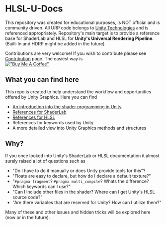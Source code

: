 # HLSL-U-Docs
This repository was created for educational purposes, is NOT official and is community driven.
All URP code belongs to [Unity Technologies](https://github.com/Unity-Technologies/Graphics) and is referenced appropriately. Repository's main target is to provide a reference base for ShaderLab and HLSL for **Unity's Universal Rendering Pipeline**. (Built-In and HDRP might be added in the future)

Contributions are very welcome! If you wish to contribute please see [Contribution](./Contribution.md) page. The easiest way is\
[!["Buy Me A Coffee"](https://www.buymeacoffee.com/assets/img/custom_images/black_img.png)](https://www.buymeacoffee.com/tetroit)

## What you can find here
This repo is created to help understand the workflow and opportunities offered by Unity Graphics. Here you can find
- [An introduction into the shader programming in Unity](./Tutorial/README.md)
- [References for ShaderLab](./ShaderLab/README.md)
- [References for HLSL](./HLSL/README.md)
- References for keywords used by Unity
- A more detailed view into Unity Graphics methods and structures

## Why?
If you once looked into Unity's ShaderLab or HLSL documentation it almost surely raised a lot of questions such as
- "Do I have to do it manually or does Unity provide tools for this"?
- "Floats are easy to declare, but how do I declare a default texture?"
- "`#pragma fragment`? `#pragma multi_compile`? Whats the difference? Which keywords can I use?"
- "Can I include other files in the shader? Where can I get Unity's HLSL source code?"
- "Are there variables that are reserved for Unity? How can I utilize them?" 

Many of these and other issues and hidden tricks will be explored here (now or in the future).
